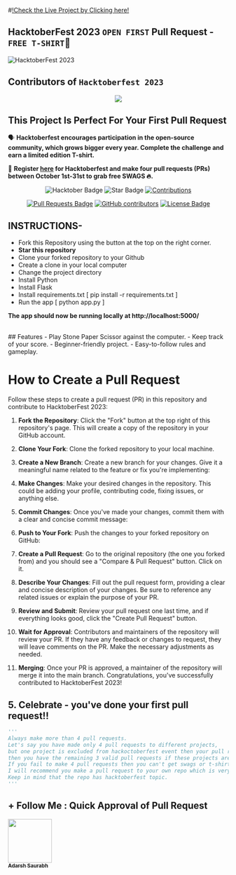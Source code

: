 #[!Check the Live Project by Clicking here!](https://stone-paper-scissor-game.onrender.com/)

## HacktoberFest 2023 `OPEN FIRST` Pull Request - `FREE T-SHIRT`🎉
![HacktoberFest 2023](https://github.com/ossamamehmood/Hacktoberfest2023/raw/main/.github/logo.png)


## Contributors of `Hacktoberfest 2023`

<div align="center">

<a href="https://github.com/Adarsh-Saurabh/Stone-Paper-Scissor-Model-Deployment/graphs/contributors">
  <img src="https://contrib.rocks/image?repo=Adarsh-Saurabh/Stone-Paper-Scissor-Model-Deployment" />
</a>

  
  </div>

## This Project Is Perfect For Your First Pull Request

🗣 **Hacktoberfest encourages participation in the open-source community, which grows bigger every year. Complete the challenge and earn a limited edition T-shirt.**

📢 **Register [here](https://hacktoberfest.digitalocean.com) for Hacktoberfest and make four pull requests (PRs) between October 1st-31st to grab free SWAGS 🔥.**

<div align="center">
<img src="https://img.shields.io/badge/hacktoberfest-2023-blueviolet" alt="Hacktober Badge"/>
<img src="https://img.shields.io/static/v1?label=%F0%9F%8C%9F&message=If%20Useful&style=style=flat&color=BC4E99" alt="Star Badge"/>
<a href="https://github.com/Adarsh-Saurabh/Stone-Paper-Scissor-Model-Deployment" ><img src="https://img.shields.io/badge/Contributions-welcome-violet.svg?style=flat&logo=git" alt="Contributions" /></a>

<a href="https://github.com/Adarsh-Saurabh/Stone-Paper-Scissor-Model-Deployment/pulls"><img src="https://img.shields.io/github/issues-pr/Adarsh-Saurabh/Stone-Paper-Scissor-Model-Deployment" alt="Pull Requests Badge"/></a>
<a href="https://github.com/Adarsh-Saurabh/Stone-Paper-Scissor-Model-Deployment/graphs/contributors"><img alt="GitHub contributors" src="https://img.shields.io/github/contributors/Adarsh-Saurabh/Stone-Paper-Scissor-Model-Deployment?color=2b9348"></a>
<a href="https://github.com/Adarsh-Saurabh/Stone-Paper-Scissor-Model-Deployment/blob/master/LICENSE"><img src="https://img.shields.io/github/license/Adarsh-Saurabh/Stone-Paper-Scissor-Model-Deployment?color=2b9348" alt="License Badge"/></a>


</div>

## INSTRUCTIONS-

- Fork this Repository using the button at the top on the right corner.
- **Star this repository**
- Clone your forked repository to your Github 
- Create a clone in your local computer
- Change the project directory 
- Install Python
- Install Flask 
- Install requirements.txt [ pip install -r requirements.txt ]
- Run the app [ python app.py ]

**The app should now be running locally at http://localhost:5000/**


<br>
## Features
- Play Stone Paper Scissor against the computer.
- Keep track of your score.
- Beginner-friendly project.
- Easy-to-follow rules and gameplay.

# How to Create a Pull Request

Follow these steps to create a pull request (PR) in this repository and contribute to HacktoberFest 2023:

1. **Fork the Repository**: Click the "Fork" button at the top right of this repository's page. This will create a copy of the repository in your GitHub account.

2. **Clone Your Fork**: Clone the forked repository to your local machine.


3. **Create a New Branch**: Create a new branch for your changes. Give it a meaningful name related to the feature or fix you're implementing:


4. **Make Changes**: Make your desired changes in the repository. This could be adding your profile, contributing code, fixing issues, or anything else.

5. **Commit Changes**: Once you've made your changes, commit them with a clear and concise commit message:


6. **Push to Your Fork**: Push the changes to your forked repository on GitHub:


7. **Create a Pull Request**: Go to the original repository (the one you forked from) and you should see a "Compare & Pull Request" button. Click on it.

8. **Describe Your Changes**: Fill out the pull request form, providing a clear and concise description of your changes. Be sure to reference any related issues or explain the purpose of your PR.

9. **Review and Submit**: Review your pull request one last time, and if everything looks good, click the "Create Pull Request" button.

10. **Wait for Approval**: Contributors and maintainers of the repository will review your PR. If they have any feedback or changes to request, they will leave comments on the PR. Make the necessary adjustments as needed.

11. **Merging**: Once your PR is approved, a maintainer of the repository will merge it into the main branch. Congratulations, you've successfully contributed to HacktoberFest 2023!





## 5. Celebrate - you've done your first pull request!!

```py
'''
Always make more than 4 pull requests.
Let's say you have made only 4 pull requests to different projects,
but one project is excluded from hackoctoberfest event then your pull request will not be counted and 
then you have the remaining 3 valid pull requests if these projects are not excluded.
If you fail to make 4 pull requests then you can't get swags or t-shirts.
I will recommend you make a pull request to your own repo which is very very safe for you.
Keep in mind that the repo has hacktoberfest topic.
'''
```

## + Follow Me :  Quick Approval of Pull Request



<tr><td align="center"><a href="https://github.com/Adarsh-Saurabh"><kbd><img src="https://avatars3.githubusercontent.com/Adarsh-Saurabh?size=100" width="100px;" alt=""/></kbd><br /><sub><b>Adarsh Saurabh</b></sub></a><br /></td>

</tr>